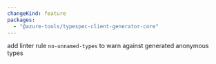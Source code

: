 ```yaml
---
changeKind: feature
packages:
  - "@azure-tools/typespec-client-generator-core"
---
```


add linter rule `no-unnamed-types` to warn against generated anonymous types
